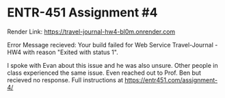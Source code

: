 # ENTR-451 Assignment #4
Render Link: https://travel-journal-hw4-bl0m.onrender.com

Error Message recieved: Your build failed for Web Service Travel-Journal - HW4 with reason "Exited with status 1".

I spoke with Evan about this issue and he was also unsure. Other people in class experienced the same issue. Even reached out to Prof. Ben but recieved no response. 
Full instructions at https://entr451.com/assignment-4/

